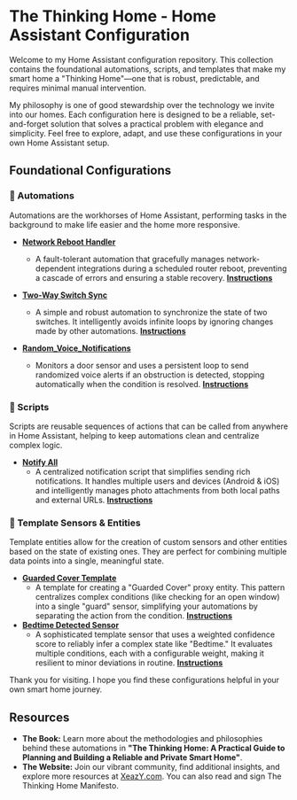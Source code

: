 # **The Thinking Home \- Home Assistant Configuration**

Welcome to my Home Assistant configuration repository. This collection contains the foundational automations, scripts, and templates that make my smart home a "Thinking Home"—one that is robust, predictable, and requires minimal manual intervention.

My philosophy is one of good stewardship over the technology we invite into our homes. Each configuration here is designed to be a reliable, set-and-forget solution that solves a practical problem with elegance and simplicity. Feel free to explore, adapt, and use these configurations in your own Home Assistant setup.

## **Foundational Configurations**

### **🏡 Automations**

Automations are the workhorses of Home Assistant, performing tasks in the background to make life easier and the home more responsive.

* [**Network Reboot Handler**](https://github.com/TheThinkingHome/Automations/blob/main/network_reboot_handler.yaml)  
  * A fault-tolerant automation that gracefully manages network-dependent integrations during a scheduled router reboot, preventing a cascade of errors and ensuring a stable recovery. [**Instructions**](https://xeazy.com/taming-the-reboot/)
* [**Two-Way Switch Sync**](https://github.com/TheThinkingHome/Automations/blob/main/two-way_switch_sync.yaml)  
  * A simple and robust automation to synchronize the state of two switches. It intelligently avoids infinite loops by ignoring changes made by other automations. [**Instructions**](https://xeazy.com/there-can-be-only-one/)

* [**Random_Voice_Notifications**](https://github.com/TheThinkingHome/Automations/blob/main/random_notifications.yaml)
  * Monitors a door sensor and uses a persistent loop to send randomized voice alerts if an obstruction is detected, stopping automatically when the condition is resolved. [**Instructions**](https://xeazy.com/taming-the-reboot/)

### **📜 Scripts**

Scripts are reusable sequences of actions that can be called from anywhere in Home Assistant, helping to keep automations clean and centralize complex logic.

* [**Notify All**](https://github.com/TheThinkingHome/Automations/blob/main/notify_all.yaml)  
  * A centralized notification script that simplifies sending rich notifications. It handles multiple users and devices (Android & iOS) and intelligently manages photo attachments from both local paths and external URLs. [**Instructions**](https://xeazy.com/one-script-to-notify-them-all/)

### **🧩 Template Sensors & Entities**

Template entities allow for the creation of custom sensors and other entities based on the state of existing ones. They are perfect for combining multiple data points into a single, meaningful state.

* [**Guarded Cover Template**](https://github.com/TheThinkingHome/Automations/blob/main/covers.yaml)  
  * A template for creating a "Guarded Cover" proxy entity. This pattern centralizes complex conditions (like checking for an open window) into a single "guard" sensor, simplifying your automations by separating the action from the condition. [**Instructions**](https://xeazy.com/the-gatekeeper/)
* [**Bedtime Detected Sensor**](https://github.com/TheThinkingHome/Automations/blob/main/templat_sensors.yaml)  
  * A sophisticated template sensor that uses a weighted confidence score to reliably infer a complex state like "Bedtime." It evaluates multiple conditions, each with a configurable weight, making it resilient to minor deviations in routine. [**Instructions**](https://xeazy.com/weighted-confidence-for-complex-states/)

Thank you for visiting. I hope you find these configurations helpful in your own smart home journey.

## **Resources**

* **The Book:** Learn more about the methodologies and philosophies behind these automations in **"The Thinking Home: A Practical Guide to Planning and Building a Reliable and Private Smart Home"**.  
* **The Website:** Join our vibrant community, find additional insights, and explore more resources at [XeazY.com](https://xeazy.com/). You can also read and sign The Thinking Home Manifesto.
